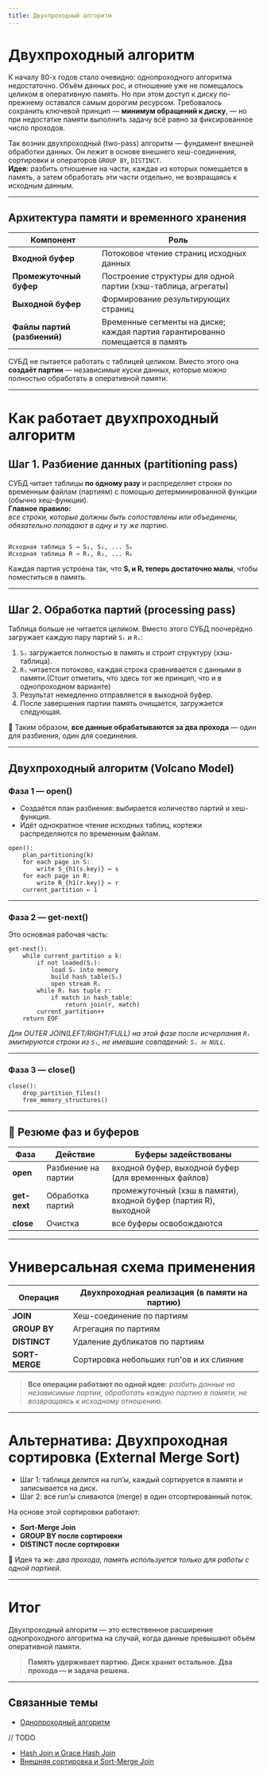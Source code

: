 ```yaml
---
title: Двухпроходный алгоритм
---
```


# Двухпроходный алгоритм

К началу 80-х годов стало очевидно: однопроходного алгоритма недостаточно. Объём данных рос, и отношение уже не помещалось целиком в оперативную память. Но при этом доступ к диску по-прежнему оставался самым дорогим ресурсом. Требовалось сохранить ключевой принцип — **минимум обращений к диску**, — но при недостатке памяти выполнить задачу всё равно за фиксированное число проходов.

Так возник двухпроходный (two-pass) алгоритм — фундамент внешней обработки данных. Он лежит в основе внешнего хеш-соединения, сортировки и операторов `GROUP BY`, `DISTINCT`.  
**Идея:** разбить отношение на части, каждая из которых помещается в память, а затем обработать эти части отдельно, не возвращаясь к исходным данным.

---

## Архитектура памяти и временного хранения

| Компонент                     | Роль                                                                          |
|-------------------------------|---------------------------------------------------------------------------    |
| **Входной буфер**             | Потоковое чтение страниц исходных данных                                      |
| **Промежуточный буфер**       | Построение структуры для одной партии (хэш-таблица, агрегаты)                 |
| **Выходной буфер**            | Формирование результирующих страниц                                           |
| **Файлы партий (разбиений)**  | Временные сегменты на диске; каждая партия гарантированно помещается в память |

СУБД не пытается работать с таблицей целиком. Вместо этого она **создаёт партии** — независимые куски данных, которые можно полностью обработать в оперативной памяти.

---

# Как работает двухпроходный алгоритм

## Шаг 1. Разбиение данных (partitioning pass)

СУБД читает таблицы **по одному разу** и распределяет строки по временным файлам (партиям) с помощью детерминированной функции (обычно хеш-функции).  
**Главное правило:**  
*все строки, которые должны быть сопоставлены или объединены, обязательно попадают в одну и ту же партию.*

```

Исходная таблица S → S₁, S₂, ... Sₖ
Исходная таблица R → R₁, R₂, ... Rₖ

````

Каждая партия устроена так, что **Sᵢ и Rᵢ теперь достаточно малы**, чтобы поместиться в память.

---

## Шаг 2. Обработка партий (processing pass)

Таблица больше не читается целиком. Вместо этого СУБД поочерёдно загружает каждую пару партий `Sᵢ` и `Rᵢ`:

1. `Sᵢ` загружается полностью в память и строит структуру (хэш-таблица).
2. `Rᵢ` читается потоково, каждая строка сравнивается с данными в памяти.(Стоит отметить, что здесь тот же принцип, что и в однопроходном варианте)
3. Результат немедленно отправляется в выходной буфер.
4. После завершения партии память очищается, загружается следующая.

📌 Таким образом, **все данные обрабатываются за два прохода** — один для разбиения, один для соединения.

---

## Двухпроходный алгоритм (Volcano Model)

### **Фаза 1 — open()**

* Создаётся план разбиения: выбирается количество партий и хеш-функция.
* Идёт однократное чтение исходных таблиц, кортежи распределяются по временным файлам.

```text
open():
    plan_partitioning(k)
    for each page in S:
        write S_{h1(s.key)} ← s
    for each page in R:
        write R_{h1(r.key)} ← r
    current_partition ← 1
````

---

### **Фаза 2 — get-next()**

Это основная рабочая часть:

```text
get-next():
    while current_partition ≤ k:
        if not loaded(Sᵢ):
            load Sᵢ into memory
            build hash_table(Sᵢ)
            open stream Rᵢ
        while Rᵢ has tuple r:
            if match in hash_table:
                return join(r, match)
        current_partition++
    return EOF
```

*Для OUTER JOIN(LEFT/RIGHT/FULL) на этой фазе после исчерпания `Rᵢ` эмитируются строки из `Sᵢ`, не имевшие совпадений: `Sᵢ ⨝ NULL`.*

---

### **Фаза 3 — close()**

```text
close():
    drop_partition_files()
    free_memory_structures()
```

---

## 📌 Резюме фаз и буферов

| Фаза         | Действие            | Буферы задействованы                                             |
| ------------ | ------------------- | ---------------------------------------------------------------- |
| **open**     | Разбиение на партии | входной буфер, выходной буфер (для временных файлов)             |
| **get-next** | Обработка партий    | промежуточный (хэш в памяти), входной буфер (партия R), выходной |
| **close**    | Очистка             | все буферы освобождаются                                         |

---

# Универсальная схема применения

| Операция       | Двухпроходная реализация (в памяти на партию) |
| -------------- | --------------------------------------------- |
| **JOIN**       | Хеш-соединение по партиям                     |
| **GROUP BY**   | Агрегация по партиям                          |
| **DISTINCT**   | Удаление дубликатов по партиям                |
| **SORT-MERGE** | Сортировка небольших run'ов и их слияние      |

> **Все операции работают по одной идее:**
> *разбить данные на независимые партии, обработать каждую партию в памяти, не возвращаясь к исходному отношению.*

---

# Альтернатива: Двухпроходная сортировка (External Merge Sort)

* Шаг 1: таблица делится на run’ы, каждый сортируется в памяти и записывается на диск.
* Шаг 2: все run’ы сливаются (merge) в один отсортированный поток.

На основе этой сортировки работают:

* **Sort-Merge Join**
* **GROUP BY после сортировки**
* **DISTINCT после сортировки**

📌 Идея та же: *два прохода, память используется только для работы с одной партией*.

---

# Итог

Двухпроходный алгоритм — это естественное расширение однопроходного алгоритма на случай, когда данные превышают объём оперативной памяти.

> **Память удерживает партию.
> Диск хранит остальное.
> Два прохода — и задача решена.**

---

## Связанные темы

* [Однопроходный алгоритм](./One_Pass_Algorithm.md)

// TODO
* [Hash Join и Grace Hash Join](./Hash_Join.md)
* [Внешняя сортировка и Sort-Merge Join](./Sort_Merge_Join.md)


